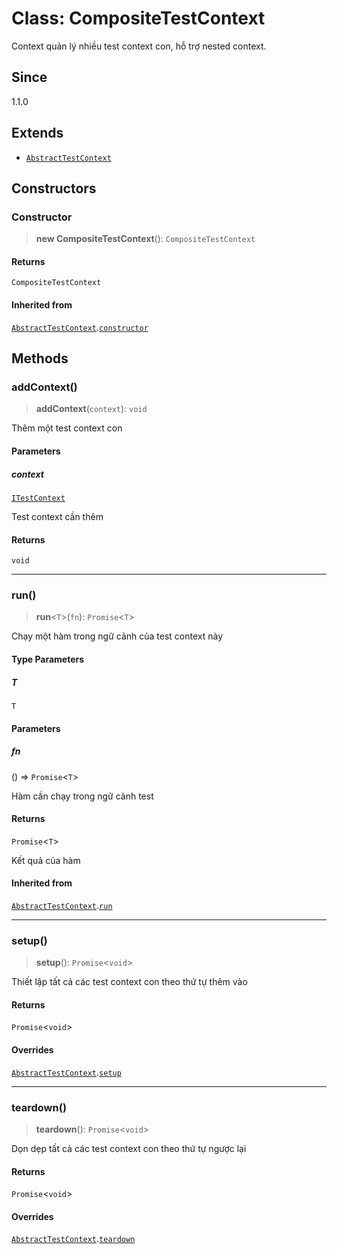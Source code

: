 # Class: CompositeTestContext

Context quản lý nhiều test context con, hỗ trợ nested context.

## Since

1.1.0

## Extends

- [`AbstractTestContext`](/libraries/common-testing/Class.AbstractTestContext.md)

## Constructors

<a id="constructor"></a>

### Constructor

> **new CompositeTestContext**(): `CompositeTestContext`

#### Returns

`CompositeTestContext`

#### Inherited from

[`AbstractTestContext`](/libraries/common-testing/Class.AbstractTestContext.md).[`constructor`](/libraries/common-testing/Class.AbstractTestContext.md#constructor)

## Methods

<a id="addcontext"></a>

### addContext()

> **addContext**(`context`): `void`

Thêm một test context con

#### Parameters

##### context

[`ITestContext`](/libraries/common-testing/Interface.ITestContext.md)

Test context cần thêm

#### Returns

`void`

---

<a id="run"></a>

### run()

> **run**\<`T`\>(`fn`): `Promise`\<`T`\>

Chạy một hàm trong ngữ cảnh của test context này

#### Type Parameters

##### T

`T`

#### Parameters

##### fn

() => `Promise`\<`T`\>

Hàm cần chạy trong ngữ cảnh test

#### Returns

`Promise`\<`T`\>

Kết quả của hàm

#### Inherited from

[`AbstractTestContext`](/libraries/common-testing/Class.AbstractTestContext.md).[`run`](/libraries/common-testing/Class.AbstractTestContext.md#run)

---

<a id="setup"></a>

### setup()

> **setup**(): `Promise`\<`void`\>

Thiết lập tất cả các test context con theo thứ tự thêm vào

#### Returns

`Promise`\<`void`\>

#### Overrides

[`AbstractTestContext`](/libraries/common-testing/Class.AbstractTestContext.md).[`setup`](/libraries/common-testing/Class.AbstractTestContext.md#setup)

---

<a id="teardown"></a>

### teardown()

> **teardown**(): `Promise`\<`void`\>

Dọn dẹp tất cả các test context con theo thứ tự ngược lại

#### Returns

`Promise`\<`void`\>

#### Overrides

[`AbstractTestContext`](/libraries/common-testing/Class.AbstractTestContext.md).[`teardown`](/libraries/common-testing/Class.AbstractTestContext.md#teardown)

